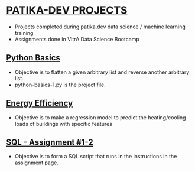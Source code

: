 # [PATIKA-DEV PROJECTS](https://www.patika.dev/)
* Projects completed during patika.dev data science / machine learning training 
* Assignments done in VitrA Data Science Bootcamp

## [Python Basics](https://www.patika.dev/egitimler/veri-bilimi-patikasi/python-temel)

* Objective is to flatten a given arbitrary list and reverse another arbitrary list.
* python-basics-1.py is the project file.

## [Energy Efficiency](https://github.com/sadicesur/energy-efficiency-kaggle)

* Objective is to make a regression model to predict the heating/cooling loads of buildings with specific features

## [SQL - Assignment #1-2](https://app.patika.dev/egitimler/veri-bilimi-patikasi/sql/Odev1)
* Objective is to form a SQL script that runs in the instructions in the assignment page.



